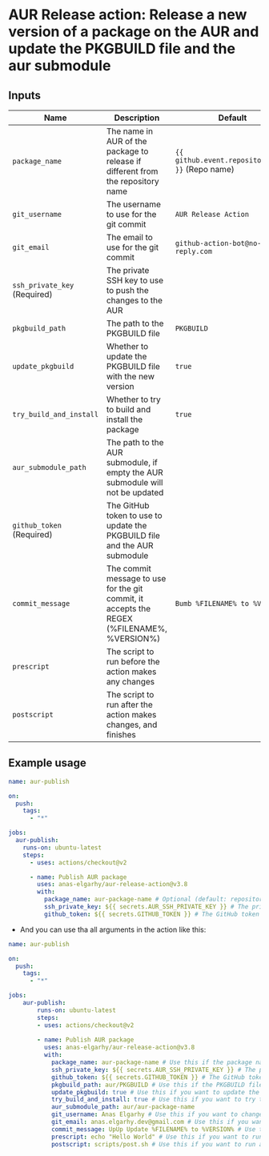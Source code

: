 # AUR Release action: Release a new version of a package on the AUR and update the PKGBUILD file and the aur submodule

## Inputs
| Name                         | Description                                                                                | Default                                          |
|------------------------------|--------------------------------------------------------------------------------------------|--------------------------------------------------|
| `package_name`               | The name in AUR of the package to release if different from the repository name            | `{{ github.event.repository.name }}` (Repo name) |
| `git_username`               | The username to use for the git commit                                                     | `AUR Release Action`                             |
| `git_email`                  | The email to use for the git commit                                                        | `github-action-bot@no-reply.com`                 |
| `ssh_private_key` (Required) | The private SSH key to use to push the changes to the AUR                                  |                                                  |
| `pkgbuild_path`              | The path to the PKGBUILD file                                                              | `PKGBUILD`                                       |
| `update_pkgbuild`            | Whether to update the PKGBUILD file with the new version                                   | `true`                                           |
| `try_build_and_install`      | Whether to try to build and install the package                                            | `true`                                           |
| `aur_submodule_path`         | The path to the AUR submodule, if empty the AUR submodule will not be updated              |                                                  |
| `github_token` (Required)    | The GitHub token to use to update the PKGBUILD file and the AUR submodule                  |                                                  |
| `commit_message`             | The commit message to use for the git commit, it accepts the REGEX (%FILENAME%, %VERSION%) | `Bumb %FILENAME% to %VERSION%`                   |
| `prescript`                  | The script to run before the action makes any changes                                      |                                                  |
| `postscript`                 | The script to run after the action makes changes, and finishes                             |                                                  |

## Example usage
```yaml
name: aur-publish

on:
  push:
    tags:
      - "*"

jobs:
  aur-publish:
    runs-on: ubuntu-latest
    steps:
      - uses: actions/checkout@v2

      - name: Publish AUR package
        uses: anas-elgarhy/aur-release-action@v3.8
        with:
          package_name: aur-package-name # Optional (default: repository name)
          ssh_private_key: ${{ secrets.AUR_SSH_PRIVATE_KEY }} # The private SSH key to use to push the changes to the AUR
          github_token: ${{ secrets.GITHUB_TOKEN }} # The GitHub token to use to update the PKGBUILD file and the AUR submodule
```
- And you can use tha all arguments in the action like this:
```yaml
name: aur-publish

on:
  push:
    tags:
      - "*"

jobs:
    aur-publish:
        runs-on: ubuntu-latest
        steps:
        - uses: actions/checkout@v2
    
        - name: Publish AUR package
          uses: anas-elgarhy/aur-release-action@v3.8
          with:
            package_name: aur-package-name # Use this if the package name in AUR is different from the repository name
            ssh_private_key: ${{ secrets.AUR_SSH_PRIVATE_KEY }} # The private SSH key to use to push the changes to the AUR
            github_token: ${{ secrets.GITHUB_TOKEN }} # The GitHub token to use to update the PKGBUILD file and the AUR submodule
            pkgbuild_path: aur/PKGBUILD # Use this if the PKGBUILD file is not in the root directory
            update_pkgbuild: true # Use this if you want to update the PKGBUILD in the main repository
            try_build_and_install: true # Use this if you want to try to build and install the package before publishing
            aur_submodule_path: aur/aur-package-name
            git_username: Anas Elgarhy # Use this if you want to change the git username (recommended)
            git_email: anas.elgarhy.dev@gmail.com # Use this if you want to change the git email (recommended)
            commit_message: UpUp Update %FILENAME% to %VERSION% # Use this if you want to change the commit message
            prescript: echo "Hello World" # Use this if you want to run a script before the action makes any changes, you can pass files also
            postscript: scripts/post.sh # Use this if you want to run a script after the action makes changes, and finishes
```
